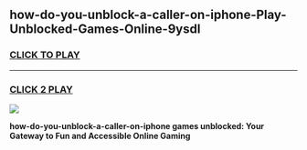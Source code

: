 
## how-do-you-unblock-a-caller-on-iphone-Play-Unblocked-Games-Online-9ysdl
<h3>
<a href="https://premium76.site?title=how-do-you-unblock-a-caller-on-iphone&ref=25A">CLICK TO PLAY</a></h3>
<hr>

<h3>
<a href="https://premium76.site?title=how-do-you-unblock-a-caller-on-iphone&ref=25A">CLICK 2 PLAY</a>
  
</h3>

<a href="https://premium76.site?title=how-do-you-unblock-a-caller-on-iphone&ref=25A"><img src="https://clearcache.store/games.png"></a>


**how-do-you-unblock-a-caller-on-iphone games unblocked: Your Gateway to Fun and Accessible Online Gaming**
